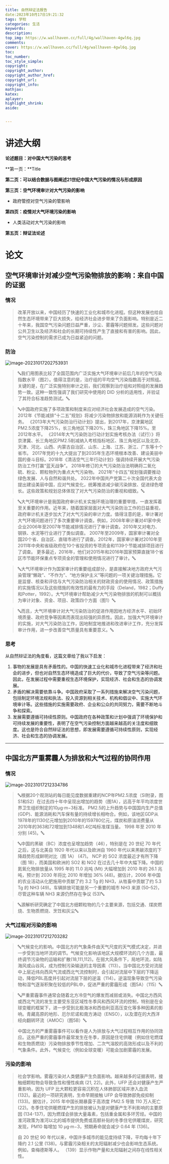 ```yaml
---
title: 自然辩证法报告
date:2023年10月17日19:21:32
tags: 学校
categories: 生活
keywords:
description:
top_img: https://w.wallhaven.cc/full/4g/wallhaven-4gwl6q.jpg
comments:
cover: https://w.wallhaven.cc/full/4g/wallhaven-4gwl6q.jpg
toc:
toc_number:
toc_style_simple:
copyright:
copyright_author:
copyright_author_href:
copyright_url:
copyright_info:
mathjax:
katex:
aplayer:
highlight_shrink:
aside:


---
```


<meta name="referrer" content="no-referrer"/>

# 讲述大纲

**论述题目：对中国大气污染的思考**

**第一页：**Title

**第二页：可以结合数据与图阐述21世纪中国大气污染的情况与形成原因**

**第三页：空气环境审计对大气污染的影响**

- 政府管控对空气污染的管影响

**第四页：疫情对大气环境污染的影响**

- 人类活动对大气污染的影响

**第五页：辩证法论述**

# 论文

## 空气环境审计对减少空气污染物排放的影响：来自中国的证据

### 情况

> 改革开放以来，中国经历了快速的工业化和城市化进程。但这种发展也给自然生态环境带来了巨大损失，给经济社会进步带来了负面影响。特别是近二十年来，我国空气污染问题日益严重，沙尘、雾霾等问题频发。这些问题对公共卫生以及经济和社会的长期可持续性产生了直接和有害的影响。因此，空气污染控制的需求已成为日益紧迫的问题。

### 防治

![image-20231017202753931](https://typora-md-bucket.oss-cn-beijing.aliyuncs.com/image-20231017202753931.png)

> 🔤我们用图表比较了全国范围内广泛实施大气环境审计前后几年的空气污染指数水平（图2）。值得注意的是，治疗组的平均空气污染指数高于对照组。关键的是，在广泛实施特别审计之前，我们观察到治疗组和对照组的发展趋势一致。这种一致性强调了我们研究中使用的 DID 分析的适用性，并验证了其符合标准趋势测试。🔤

> 🔤中国政府实施了多项政策和制度来应对经济社会发展造成的空气污染。 2012年《节能减排“十二五”规划》将减少污染物排放和能源消耗作为关键任务。 《2013年大气污染防治行动计划》提出，到2017年，京津冀地区PM2.5浓度下降25%，长三角地区下降20%，珠三角地区下降15%。至2012年水平。 《2014年大气污染防治行动计划实施考核办法（试行）》将京津冀、长三角地区PM2.5削减纳入考核指标地区、珠三角地区以及北京、天津、河北、山西、内蒙古自治区、山东、上海、江苏、浙江、广东等十个省市。 2017年党的十九大提出了到2035年生态环境根本改善、建设美丽中国的奋斗目标。2018年《清洁空气三年行动计划》强调持续开展大气污染防治工作打赢“蓝天战争”。 2018年修订的大气污染防治法明确将二氧化硫、粉尘、颗粒物列为重点大气污染物。 2021年“十四五”规划强调要推动绿色发展、人与自然和谐共处。 2022年中国共产党第二十次全国代表大会提出建设美丽中国，应对气候变化，统筹推进减少碳污染排放、促进绿色增长。这些政策和规划总体体现了对大气污染防治的重视和细致。🔤

> 🔤大气环境审计是我国政府审计机关实施环境治理的重要举措，一直发挥着至关重要的作用。近年来，随着国家层面对大气污染防治工作的日益重视，政府审计机关逐步加大了对大气污染的审计力度。值得注意的是，审计署对大气环境问题进行了多次重要审计调查。例如，2008年审计署对41家中央企业2006年至2007年节能减排情况进行了审计调查。2010年又对电力、钢铁、水泥等行业进行了类似调查。 2007年至2009年，国家审计署对全国20个省、自治区、直辖市进行了调查。2012年，国家审计署对2010年至2011年中央和省级政府在10个省投资的专项资金和1139个节能减排项目进行了调查。 更多最近，2016年，他们对2015年和2016年国家预算直拨18个省区市节能环保重点专项资金的管理和使用情况进行了审计。🔤

> 🔤大气环境审计作为国家审计的重要组成部分，是直接解决地方政府大气污染管理“懒政”、“不作为”、“地方保护主义”等问题的一项关键治理措施。它是监督、核查和评估与大气污染防治相关的财政资金的使用情况、政策措施的实施情况以及这些措施的有效性的最有力的手段（Deland，1982；Duffy和Potter，1992）。大气环境审计帮助减少大气污染物排放的机制可以概括为审计对象、资金、项目、政策四个方面（图1）🔤

> 🔤而且，大气环境审计对大气污染防治的促进作用因地方经济水平、初始环境质量、政府竞争等因素而表现出较强的异质性。因此，加强大气环境审计的实施，对大气污染防治工作，因地制宜地推进和改进审计工作，充分发挥审计作用，进一步改善空气质量具有重要意义。🔤

### 思考

从自然辩证法的角度看，这篇文章给了我以下启发： 

1. 事物的发展是具有矛盾性的。中国的快速工业化和城市化进程带来了经济和社会的进步，但也对自然生态环境造成了巨大的代价，导致了空气污染等问题。因此，在发展过程中需要重视生态环境保护，实现经济、社会和生态的协调发展。 
2. 矛盾的解决需要依靠斗争。中国政府采取了一系列措施来解决空气污染问题，包括制定环境法规和执法、投入资源到相关技术、机构和倡议中、实施大气环境审计等。这些措施的实施需要政府、企业和公众的共同努力，需要不断地斗争和探索。 
3. 发展需要遵循可持续性原则。中国政府在各种政策和计划中强调了环境保护和可持续发展的重要性，表明了在空气污染控制方面越来越高的关注度和细致度。这也是符合自然辩证法的思想，即发展需要遵循可持续性原则，实现经济、社会和生态的协调发展。

---

## 中国北方严重雾霾人为排放和大气过程的协同作用

### 情况

![image-20231017212334786](https://typora-md-bucket.oss-cn-beijing.aliyuncs.com/image-20231017212334786.png)

> 🔤根据20个观测站的每日能见度数据重建的NCP年PM2.5浓度（SI附录，图S1和S2）在过去四十年中呈现出增加的趋势（图1A），远高于年平均浓度世界卫生组织制定的10μg·m−3标准。 PM2.5的上升趋势与中国国内生产总值(GDP)、能源消耗和汽车保有量的持续增长相吻合。例如，该地区GDP从1978年的1130亿元增加到2010年的159780亿元，煤炭和原油消费量从2010年的363和72增加到1348和1.4亿吨标准煤当量。 1998 年至 2010 年分别 (45)。🔤

>  🔤中国的黑碳（BC）浓度也呈增加趋势（46），特别是在 20 世纪 70 年代之后，这与北美自 1920 年代以来以及欧洲自 1960 年代以来黑碳浓度的下降趋势形成鲜明对比（图 1A） (47)。 NCP 的 SO2 浓度最近才有所下降（图 1B），而美国和欧洲的 SO2 和 NO2 在过去几十年中大幅下降。中国的氮氧化物排放量从 1995 年的 11.0 兆吨 (Mt) 大幅增加到 2010 年的 26.1 兆吨，预计到 2030 年将比 2010 年增加 36% (48)。据估计，2006 年中国的农业活动从化肥施用中贡献了约 3.2 Tg 的 NH3，从牲畜中贡献了约 5.3 Tg 的 NH3 (49)。车辆排放可能是另一个重要的城市 NH3 来源 (50–52)，尽管这种车辆 NH3 来源仍然存在争议 (53)🔤

> 🔤源解析研究确定了中国北方细颗粒物的几个主要来源，包括交通、煤炭燃烧、生物质燃烧、烹饪和灰尘🔤

### 大气过程对污染的影响

![image-20231017212703282](https://typora-md-bucket.oss-cn-beijing.aliyuncs.com/image-20231017212703282.png)

> 🔤气候变化的影响。中国北方的气象条件由天气尺度的天气模式决定，并进一步受到当地环流的调节。气候变化影响该地区大规模环流的几个方面，最终调节污染物的运输和扩散(18,111,112)。在弱大风条件下，局地环流，如陆海风或山谷风，成为控制污染输送的主导因素（113）。当中国北方受对流层中上层近纬向西风气流或西北气流控制时，会引起对流层中下层的下降运动，降低PBL高度并引起对流层下层的逆温（114）。逆温现象导致空气污染物和湿气逐渐积聚在较低的PBL中，促进严重的雾霾形成（图5A）（115）🔤

> 🔤严重雾霾事件通常会随着北方冷空气的爆发而减弱或消失。中国北方西风或西北气流的发生主要受东亚区域性冬季风和西风环流的控制，特别是在全球变暖的框架下，进一步受到北极海冰和西伯利亚高压变化等多种因素的影响。青藏高原的地形、厄尔尼诺和南方涛动（ENSO），以及潜在的大西洋经向翻转环流（AMOC）（图5B）🔤

> 中国北方的严重雾霾事件可以看作是人为排放与大气过程相互作用的协同效应。这些严重的雾霾事件最常发生在冬季，原因是住宅供暖（例如住宅燃煤和生物质燃烧）污染物排放季节性增加、二次气溶胶的高效形成以及不利的气象条件。此外，气候变化（例如全球变暖）可能会加剧雾霾的发展。

### 污染的影响

> 社会学影响。雾霾污染对人类健康产生负面影响。越来越多的证据表明，接触细颗粒物会导致急性和慢性疾病 (21, 22)。此外，UFP 还会对健康产生严重影响，因为 UFP 比大颗粒更容易沉积在人体肺部区域并渗入血流 (132)。最近的一项研究表明，生命早期接触 UFP 会导致肺部免疫抑制 (133)。据估计，2015 年中国长期暴露于高浓度 PM2.5 导致 110 万人死亡 (22)。冬季住宅供暖燃煤产生的排放被认为是对健康产生不利影响的主要原因 (134-137)，因为燃煤会排放大量毒素，包括重金属和多环芳烃。中国的淮河政策为淮河以北的城市提供免费或高额补贴的冬季住宅供暖煤炭，研究发现，PM10 每增加 10 μg·m−3，预期寿命就会减少 0.64 年 (136)。
>
> 
>
> 自 20 世纪 90 年代以来，中国许多城市的能见度持续下降，平均每十年下降约 2.1 公里 (138)。与雾霾污染相关的太阳辐射减少也会影响生态系统。例如，查梅德斯等人。 （139）显示作物产量和太阳辐射之间存在线性相关性。

